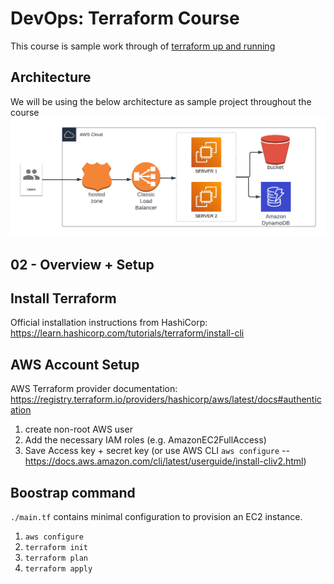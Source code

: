# DevOps: Terraform Course

This course is sample work through of [terraform up and running](https://www.terraformupandrunning.com/)

## Architecture

We will be using the below architecture as sample project throughout the course
![](./assets/architecture.png)

## 02 - Overview + Setup

## Install Terraform

Official installation instructions from HashiCorp: https://learn.hashicorp.com/tutorials/terraform/install-cli

## AWS Account Setup

AWS Terraform provider documentation: https://registry.terraform.io/providers/hashicorp/aws/latest/docs#authentication

1. create non-root AWS user
2. Add the necessary IAM roles (e.g. AmazonEC2FullAccess)
3. Save Access key + secret key (or use AWS CLI `aws configure` -- https://docs.aws.amazon.com/cli/latest/userguide/install-cliv2.html)

## Boostrap command

`./main.tf` contains minimal configuration to provision an EC2 instance.

1. `aws configure`
2. `terraform init`
3. `terraform plan`
4. `terraform apply`

<!-- ### 01 - Evolution of Cloud + Infrastructure as Code

High level overview of the evolution of cloud computing and infrastructure as code.

This module does not have any corresponding code.

### 02 - Overview + Setup

Terraform overview and setup instructions.

Includes basic `hello world` terraform config to provision a single AWS EC2 instance.

### 03 - Basics

Covers main usage pattern, setting up remote backends (where the terraform state is stored) using terraform Cloud and AWS, and provides a naive implementation of a web application architecture.

### 04 - Variables and Outputs

Introduces the concepts of variables which enable Terraform configurations to be flexible and composable. Refactors web application to use these features.

### 05 - Language Features

Describes additional features of the Hashicorp Configuration Language (HCL).

### 06 - Organization and Modules -->

<!-- Demonstrates how to structure terraform code into reuseable modules and how to instantiate/configure modules.

### 07 - Managing Multiple Environments

Shows two methods for managing multiple environments (e.g. dev/staging/prodution) with Terraform.

### 08 - Testing

Explains different types of testing (manual + automated) for Terraform modules and configurations.

### 09 - Developer Workflows + CI/CD

Covers how teams can work together with Terraform and how to set up CI/CD pipelines to keep infrastructure environments up to date. -->

